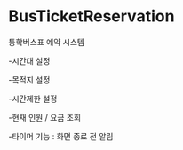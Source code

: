 # BusTicketReservation
통학버스표 예약 시스템

-시간대 설정

-목적지 설정

-시간제한 설정

-현재 인원 / 요금 조회

-타이머 기능 : 화면 종료 전 알림
